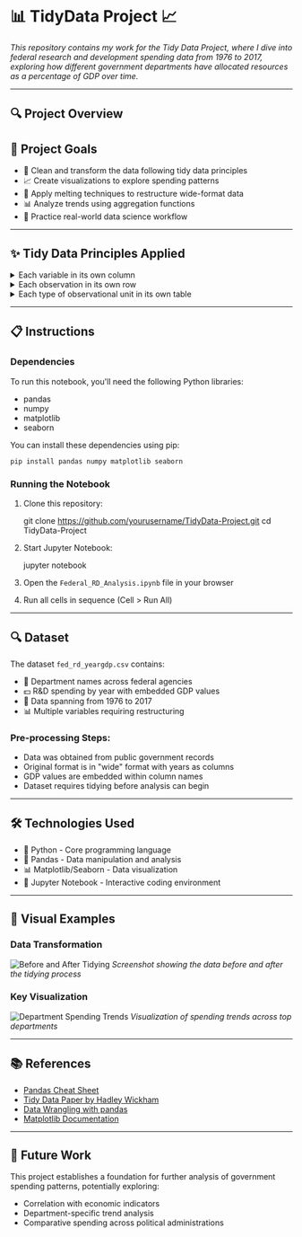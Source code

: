 # 📊 TidyData Project 📈

<em>This repository contains my work for the Tidy Data Project, where I dive into federal research and development spending data from 1976 to 2017, exploring how different government departments have allocated resources as a percentage of GDP over time.</em>

___

## 🔍 Project Overview
## 🎯 Project Goals

- 🧹 Clean and transform the data following tidy data principles
- 📈 Create visualizations to explore spending patterns
- 🔄 Apply melting techniques to restructure wide-format data
- 📊 Analyze trends using aggregation functions
- 🧠 Practice real-world data science workflow

___

## ✨ Tidy Data Principles Applied

<details><summary>Each variable in its own column</summary>
  <p>Restructuring data so that year, department, spending, and GDP exist as separate columns rather than embedded in column names.</p>
</details>

<details><summary>Each observation in its own row</summary>
  <p>Transforming the wide format to ensure each department-year combination has its own row.</p>
</details>

<details><summary>Each type of observational unit in its own table</summary>
  <p>Maintaining proper separation of data concepts to ensure analytical clarity.</p>
</details>


___

## 📋 Instructions

### Dependencies
To run this notebook, you'll need the following Python libraries:
- pandas
- numpy
- matplotlib
- seaborn

You can install these dependencies using pip:

    pip install pandas numpy matplotlib seaborn

### Running the Notebook
1. Clone this repository:

    git clone https://github.com/yourusername/TidyData-Project.git
    cd TidyData-Project

2. Start Jupyter Notebook:

    jupyter notebook

3. Open the `Federal_RD_Analysis.ipynb` file in your browser

4. Run all cells in sequence (Cell > Run All)

___

## 🔍 Dataset

The dataset `fed_rd_yeargdp.csv` contains:
- 🏢 Department names across federal agencies
- 💵 R&D spending by year with embedded GDP values
- 📆 Data spanning from 1976 to 2017
- 📊 Multiple variables requiring restructuring

### Pre-processing Steps:
- Data was obtained from public government records
- Original format is in "wide" format with years as columns
- GDP values are embedded within column names
- Dataset requires tidying before analysis can begin

___

## 🛠️ Technologies Used

- 🐍 Python - Core programming language
- 🐼 Pandas - Data manipulation and analysis
- 📊 Matplotlib/Seaborn - Data visualization
- 📓 Jupyter Notebook - Interactive coding environment

___

## 📸 Visual Examples

### Data Transformation
![Before and After Tidying](https://placeholder-for-your-image.png)
*Screenshot showing the data before and after the tidying process*

### Key Visualization
![Department Spending Trends](https://placeholder-for-your-visualization.png)
*Visualization of spending trends across top departments*

___

## 📚 References

- [Pandas Cheat Sheet](https://pandas.pydata.org/Pandas_Cheat_Sheet.pdf)
- [Tidy Data Paper by Hadley Wickham](https://www.jstatsoft.org/article/view/v059i10)
- [Data Wrangling with pandas](https://pandas.pydata.org/docs/user_guide/reshaping.html)
- [Matplotlib Documentation](https://matplotlib.org/stable/users/index.html)

___

## 🔮 Future Work

This project establishes a foundation for further analysis of government spending patterns, potentially exploring:
- Correlation with economic indicators
- Department-specific trend analysis
- Comparative spending across political administrations
